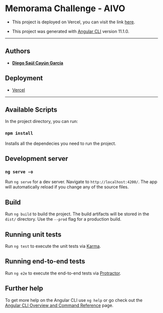 # Memorama Challenge - AIVO

 - This project is deployed on Vercel, you can visit the link [here](https://memorama-dc-comics.vercel.app/).


 - This project was generated with [Angular CLI](https://github.com/angular/angular-cli) version 11.1.0.

---
## Authors

* [**Diego Saúl Cayún García**](https://www.linkedin.com/in/diego-saul-cayun-garcia/) 
## Deployment
 * [Vercel](https://memorama-dc-comics.vercel.app/)

---

## Available Scripts

In the project directory, you can run:

### `npm install`

Installs all the dependecies you need to run the project.

## Development server

### `ng serve -o`

Run `ng serve` for a dev server. Navigate to `http://localhost:4200/`. The app will automatically reload if you change any of the source files.

## Build

Run `ng build` to build the project. The build artifacts will be stored in the `dist/` directory. Use the `--prod` flag for a production build.

## Running unit tests

Run `ng test` to execute the unit tests via [Karma](https://karma-runner.github.io).

## Running end-to-end tests

Run `ng e2e` to execute the end-to-end tests via [Protractor](http://www.protractortest.org/).

## Further help

To get more help on the Angular CLI use `ng help` or go check out the [Angular CLI Overview and Command Reference](https://angular.io/cli) page.
